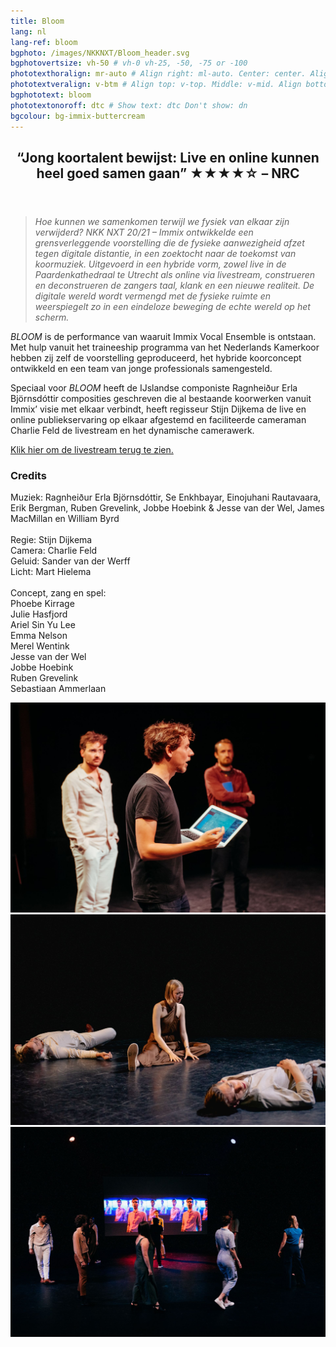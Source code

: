 ```yaml
---
title: Bloom
lang: nl
lang-ref: bloom
bgphoto: /images/NKKNXT/Bloom_header.svg
bgphotovertsize: vh-50 # vh-0 vh-25, -50, -75 or -100
phototexthoralign: mr-auto # Align right: ml-auto. Center: center. Align left: mr-auto 
phototextveralign: v-btm # Align top: v-top. Middle: v-mid. Align bottom: b-btm 
bgphototext: bloom
phototextonoroff: dtc # Show text: dtc Don't show: dn
bgcolour: bg-immix-buttercream
---
```


<article class="cf pa3 mw9 center">
  
<header class="fl w-100 w-two-thirds-l pl4 pr4">
    <h2 class="lh-title f3 b mt0">
        “Jong koortalent bewijst: Live en online kunnen heel goed samen gaan”  ★★★★☆ – NRC
    </h2>
</header>
  

<section class="fl w-100">
    <div class="fl w-100">
    <blockquote class="f6 ">
        <i>Hoe kunnen we samenkomen terwijl we fysiek van elkaar zijn verwijderd? NKK NXT 20/21 – Immix ontwikkelde een grensverleggende voorstelling die de fysieke aanwezigheid afzet tegen digitale distantie, in een zoektocht naar de toekomst van koormuziek. Uitgevoerd in een hybride vorm, zowel live in de Paardenkathedraal te Utrecht als online via livestream, construeren en deconstrueren de zangers taal, klank en een nieuwe realiteit. De digitale wereld wordt vermengd met de fysieke ruimte en weerspiegelt zo in een eindeloze beweging de echte wereld op het scherm.</i>
    </blockquote>
    </div>
    </section>
    <section class ="fl w-100">
    <div class="fl w-50-ns pa3-m pa4-l">
        <p class="f6 ">
            <i>BLOOM</i> is de performance van waaruit Immix Vocal Ensemble is ontstaan. Met hulp vanuit het traineeship programma van het Nederlands Kamerkoor hebben zij zelf de voorstelling geproduceerd, het hybride koorconcept ontwikkeld en een team van jonge professionals samengesteld.
        </p>
        <p class="f6 ">
            Speciaal voor <i>BLOOM</i> heeft de IJslandse componiste Ragnheiður Erla Björnsdóttir composities geschreven die al bestaande koorwerken vanuit Immix’ visie met elkaar verbindt, heeft regisseur Stijn Dijkema de live en online publiekservaring op elkaar afgestemd en faciliteerde cameraman Charlie Feld de livestream en het dynamische camerawerk.  
        </p>
        <p class="f6 ">
            <a href="https://www.cultuurticket.nl/muziek/bloom-sequence-gatherings-nkk-nxt">Klik hier om de livestream terug te zien.</a>
        </p>
    </div>
    <div class="fl w-50-ns pa3-m pa4-l">
    <p class="f6 ">
        <h3>Credits</h3>
        Muziek: Ragnheiður Erla Björnsdóttir, Se Enkhbayar, Einojuhani Rautavaara, Erik Bergman, Ruben Grevelink, Jobbe Hoebink & Jesse van der Wel,  ⁠James MacMillan en William Byrd<br><br>
        Regie: Stijn Dijkema<br>
        Camera: Charlie Feld<br>
        Geluid: Sander van der Werff<br>
        Licht:  Mart Hielema<br><br>
        Concept, zang en spel:<br>
        Phoebe Kirrage<br>
        Julie Hasfjord<br>
        Ariel Sin Yu Lee<br>
        Emma Nelson<br>
        Merel Wentink<br>
        Jesse van der Wel<br>
        Jobbe Hoebink<br>
        Ruben Grevelink<br>
        Sebastiaan Ammerlaan
    </p>
    </div>
</section>


<div class="mw9-l center ph3-ns mt5">
    <div class="cf ph2-ns">
        <div class="fl w-100 w-third-ns pa2">
        <img src="/images/Bloom/210625_NKKNXT_Bloom_LindeDorenbos_HiRes-9974.jpg" class="br3">
        </div>
        <div class="fl w-100 w-third-ns pa2">
        <img src="/images/Bloom/210625_NKKNXT_Bloom_LindeDorenbos_HiRes-0181.jpg" alt="Linde Dorenbos photography" class="br3">
        </div>
        <div class="fl w-100 w-third-ns pa2">
        <img src="/images/Bloom/210625_NKKNXT_Bloom_LindeDorenbos_HiRes-0266.jpg" alt="Eason Lam" class="br3">
        </div>
    </div>
</div>
